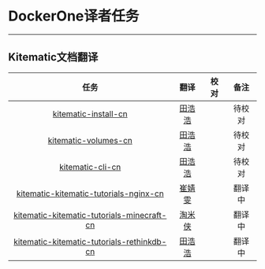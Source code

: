 # DockerOne译者任务

-----

## Kitematic文档翻译

| 任务 | 翻译 | 校对 | 备注 |
|:------:|:----------:|:----------:|:----------:|
| [kitematic-install-cn](https://github.com/DockerOne-CN/kitematic-docs-CN/blob/master/kitematic-install-cn.md) | [田浩浩](http://dockerone.com/people/llitfkitfk) | | 待校对 | 
| [kitematic-volumes-cn](https://github.com/DockerOne-CN/kitematic-docs-CN/blob/master/kitematic-volumes-cn.md) | [田浩浩](http://dockerone.com/people/llitfkitfk)  | | 待校对 |
| [kitematic-cli-cn](https://github.com/DockerOne-CN/kitematic-docs-CN/blob/master/kitematic-cli-cn.md) | [田浩浩](http://dockerone.com/people/llitfkitfk) | | 待校对 |
| [kitematic-kitematic-tutorials-nginx-cn](https://github.com/DockerOne-CN/kitematic-docs-CN/blob/master/kitematic-tutorials-nginx-cn.md) | [崔婧雯](http://dockerone.com/people/%E5%B4%94%E5%A9%A7%E9%9B%AF)  | | 翻译中 |
| [kitematic-kitematic-tutorials-minecraft-cn](https://github.com/DockerOne-CN/kitematic-docs-CN/blob/master/kitematic-tutorials-minecraft-cn.md) | [淘米侠](http://dockerone.com/people/%E5%90%B4%E9%94%A6%E6%99%9F) | | 翻译中 |
| [kitematic-kitematic-tutorials-rethinkdb-cn](https://github.com/DockerOne-CN/kitematic-docs-CN/blob/master/kitematic-tutorials-rethinkdb-cn.md) | [田浩浩](http://dockerone.com/people/llitfkitfk) | | 翻译中 |



